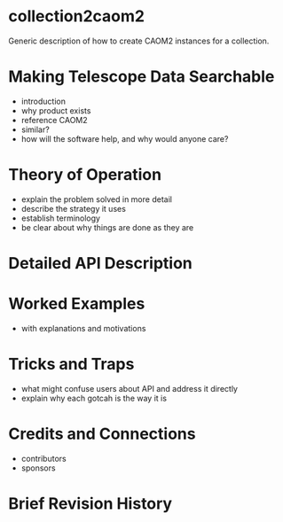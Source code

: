 # collection2caom2
Generic description of how to create CAOM2 instances for a collection.

# Making Telescope Data Searchable
- introduction
- why product exists
- reference CAOM2
- similar?
- how will the software help, and why would anyone care?

# Theory of Operation
- explain the problem solved in more detail
- describe the strategy it uses
- establish terminology
- be clear about why things are done as they are

# Detailed API Description

# Worked Examples
- with explanations and motivations

# Tricks and Traps
- what might confuse users about API and address it directly
- explain why each gotcah is the way it is

# Credits and Connections
- contributors
- sponsors

# Brief Revision History
